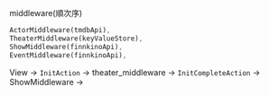 

middleware(順次序)

```dart
ActorMiddleware(tmdbApi),
TheaterMiddleware(keyValueStore),
ShowMiddleware(finnkinoApi),
EventMiddleware(finnkinoApi),
```





View -> `InitAction` -> theater_middleware -> `InitCompleteAction` -> ShowMiddleware -> 

